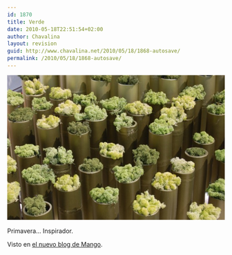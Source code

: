 ```yaml
---
id: 1870
title: Verde
date: 2010-05-18T22:51:54+02:00
author: Chavalina
layout: revision
guid: http://www.chavalina.net/2010/05/18/1868-autosave/
permalink: /2010/05/18/1868-autosave/
---
```

[![Verde, un color muy inspirador](/imagenes/2010/05/DSC_01351-560x372.jpg "Verde")](/imagenes/2010/05/DSC_01351.jpg)

Primavera… Inspirador.

Visto en [el nuevo blog de Mango](http://keepthebeat.mango.com/?p=635&lang=es).